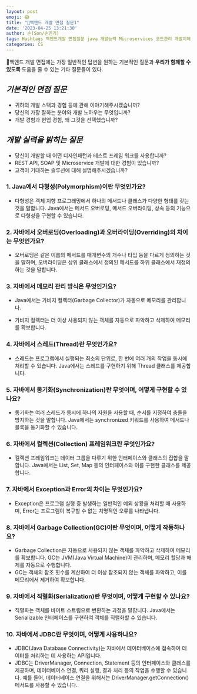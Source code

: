 ```yaml
---
layout: post
emoji: 😱
title: "👿백엔드 개발 면접 질문1"
date: '2023-04-25 13:21:30'
author: 손(Son/손민기)
tags: Hashtags 백엔드개발 면접질문 java 개발능력 Microservices 코드관리 개발이해 테스트프레임워크 솔루션개선 기능테스트 네트워크개발
categories: CS
---
```

👿백엔드 개발 면접에는 가장 일반적인 답변을 원하는 기본적인 질문과 **우리가 함께할 수 있도록** 도움을 줄 수 있는 기타 질문들이 있다.

## *기본적인 면접 질문*
  - 귀하의 개발 스택과 경험 등에 관해 이야기해주시겠습니까?
  - 당신의 가장 잘하는 분야와 개발 노하우는 무엇입니까?
  - 개발 경험과 현업 경험, 왜 그것을 선택했습니까?
  
## *개발 실력을 밝히는 질문*
  - 당신이 개발할 때 어떤 디자인패턴과 테스트 프레임 워크를 사용합니까?
  - REST API, SOAP 및 Microservice 개발에 대한 경험이 있습니까?
  - 고객이 기대하는 솔루션에 대해 설명해주시겠습니까?

### 1. Java에서 다형성(Polymorphism)이란 무엇인가요?
  - 다형성은 객체 지향 프로그래밍에서 하나의 메서드나 클래스가 다양한 형태를 갖는 것을 말합니다. Java에서는 메서드 오버로딩, 메서드 오버라이딩, 상속 등의 기능으로 다형성을 구현할 수 있습니다.

### 2. 자바에서 오버로딩(Overloading)과 오버라이딩(Overriding)의 차이는 무엇인가요?
  - 오버로딩은 같은 이름의 메서드를 매개변수의 개수나 타입 등을 다르게 정의하는 것을 말하며, 오버라이딩은 상위 클래스에서 정의된 메서드를 하위 클래스에서 재정의하는 것을 말합니다.

### 3. 자바에서 메모리 관리 방식은 무엇인가요?
- Java에서는 가비지 컬렉터(Garbage Collector)가 자동으로 메모리를 관리합니다. 

- 가비지 컬렉터는 더 이상 사용되지 않는 객체를 자동으로 파악하고 삭제하여 메모리를 확보합니다.

### 4. 자바에서 스레드(Thread)란 무엇인가요?
- 스레드는 프로그램에서 실행되는 최소의 단위로, 한 번에 여러 개의 작업을 동시에 처리할 수 있습니다. Java에서는 스레드를 구현하기 위해 Thread 클래스를 제공합니다.

### 5. 자바에서 동기화(Synchronization)란 무엇이며, 어떻게 구현할 수 있나요?
- 동기화는 여러 스레드가 동시에 하나의 자원을 사용할 때, 순서를 지정하여 충돌을 방지하는 것을 말합니다. Java에서는 synchronized 키워드를 사용하여 메서드나 블록을 동기화할 수 있습니다.

### 6. 자바에서 컬렉션(Collection) 프레임워크란 무엇인가요?
- 컬렉션 프레임워크는 데이터 그룹을 다루기 위한 인터페이스와 클래스의 집합을 말합니다. Java에서는 List, Set, Map 등의 인터페이스와 이를 구현한 클래스를 제공합니다.

### 7. 자바에서 Exception과 Error의 차이는 무엇인가요?
- Exception은 프로그램 실행 중 발생하는 일반적인 예외 상황을 처리할 때 사용하며, Error는 프로그램이 복구할 수 없는 치명적인 오류를 나타냅니다.

### 8. 자바에서 Garbage Collection(GC)이란 무엇이며, 어떻게 작동하나요?
- Garbage Collection은 자동으로 사용되지 않는 객체를 파악하고 삭제하여 메모리를 확보합니다. GC는 JVM(Java Virtual Machine)이 관리하며, 메모리 할당과 해제를 자동으로 수행합니다.
- GC는 객체의 참조 횟수를 계산하여 더 이상 참조되지 않는 객체를 파악하고, 이를 메모리에서 제거하여 확보합니다.

### 9. 자바에서 직렬화(Serialization)란 무엇이며, 어떻게 구현할 수 있나요?
- 직렬화는 객체를 바이트 스트림으로 변환하는 과정을 말합니다. Java에서는 Serializable 인터페이스를 구현하여 객체를 직렬화할 수 있습니다.

### 10. 자바에서 JDBC란 무엇이며, 어떻게 사용하나요?
- JDBC(Java Database Connectivity)는 자바에서 데이터베이스에 접속하여 데이터를 처리하는 데 사용하는 API입니다.
- JDBC는 DriverManager, Connection, Statement 등의 인터페이스와 클래스를 제공하며, 데이터베이스 연결, 쿼리 실행, 결과 처리 등의 작업을 수행할 수 있습니다. 예를 들어, 데이터베이스 연결을 위해서는 DriverManager.getConnection() 메서드를 사용할 수 있습니다.

```toc
```